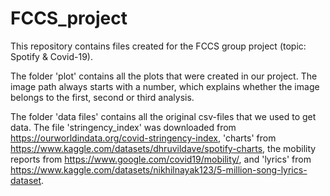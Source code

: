 # FCCS_project
This repository contains files created for the FCCS group project (topic: Spotify &amp; Covid-19).

The folder 'plot' contains all the plots that were created in our project. The image path always starts with a number, which explains whether the image belongs to the first, second or third analysis.

The folder 'data files' contains all the original csv-files that we used to get data. The file 'stringency_index' was downloaded from https://ourworldindata.org/covid-stringency-index, 'charts' from https://www.kaggle.com/datasets/dhruvildave/spotify-charts, the mobility reports from https://www.google.com/covid19/mobility/, and 'lyrics' from https://www.kaggle.com/datasets/nikhilnayak123/5-million-song-lyrics-dataset.
